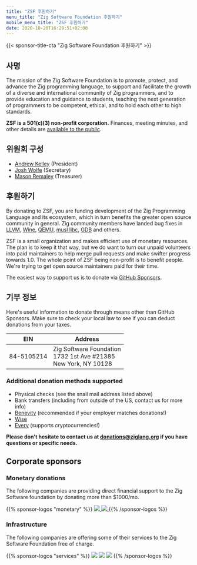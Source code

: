 ```yaml
---
title: "ZSF 후원하기"
menu_title: "Zig Software Foundation 후원하기"
mobile_menu_title: "ZSF 후원하기"
date: 2020-10-20T16:29:51+02:00
---
```

{{< sponsor-title-cta "Zig Software Foundation 후원하기" >}}

## 사명
The mission of the Zig Software Foundation is to promote, protect, and advance the Zig programming language, to support and facilitate the growth of a diverse and international community of Zig programmers, and to provide education and guidance to students, teaching the next generation of programmers to be competent, ethical, and to hold each other to high standards.

**ZSF is a 501(c)(3) non-profit corporation.** Finances, meeting minutes, and other details are [available to the public](https://drive.google.com/drive/folders/1ucHARxVbhrBbuZDbhrGHYDTsYAs8_bMH?usp=sharing).

## 위원회 구성

- [Andrew Kelley](https://andrewkelley.me/) (President)
- [Josh Wolfe](https://github.com/thejoshwolfe/) (Secretary)
- [Mason Remaley](https://twitter.com/masonremaley/) (Treasurer)

## 후원하기

By donating to ZSF, you are funding development of the Zig Programming Language and its ecosystem, which in turn benefits the greater open source community in general. Zig community members have landed bug fixes in [LLVM](https://llvm.org/), [Wine](https://winehq.org/), [QEMU](https://qemu.org/), [musl libc](https://musl.libc.org/), [GDB](https://www.gnu.org/software/gdb/) and others.

ZSF is a small organization and makes efficient use of monetary resources. The plan is to keep it that way, but we do want to turn our unpaid volunteers into paid maintainers to help merge pull requests and make swifter progress towards 1.0. The whole point of ZSF being non-profit is to benefit people. We're trying to get open source maintainers paid for their time.

The easiest way to support us is to donate via [GitHub Sponsors](https://github.com/sponsors/ziglang).

## 기부 정보
Here's useful information to donate through means other than GitHub Sponsors.
Make sure to check your local law to see if you can deduct donations from your taxes.

|   **EIN**   | **Address** |
|-------------|-------------|
| 84-5105214  | Zig Software Foundation  <br> 1732 1st Ave #21385  <br> New York, NY 10128|

### Additional donation methods supported
- Physical checks (see the snail mail address listed above)
- Bank transfers (including from outside of the US, contact us for more info)
- [Benevity](https://benevity.com) (recommended if your employer matches donations!)
- [Wise](https://wise.com)
- [Every](https://www.every.org/zig-software-foundation-inc/) (supports cryptocurrencies!)

**Please don't hesitate to contact us at donations@ziglang.org if you have questions or specific needs.**

## Corporate sponsors

### Monetary donations
The following companies are providing direct financial support to the Zig Software foundation by donating more than $1000/mo.

{{% sponsor-logos "monetary" %}}
 <a href="https://pex.com" rel="noopener nofollow" target="_blank"><picture>
   <picture>
     <source srcset="/pex-white.svg" media="(prefers-color-scheme: dark)">
     <img src="/pex-dark.svg">
   </picture>
 </a>
 <a href="https://coil.com" rel="noopener nofollow" target="_blank"><picture>
   <picture>
     <source srcset="/coil-logo-white.svg" media="(prefers-color-scheme: dark)">
     <img src="/coil-logo-black.svg">
   </picture>
 </a>
{{% /sponsor-logos %}}

### Infrastructure
The following companies are offering some of their services to the Zig Software Foundation free of charge.

{{% sponsor-logos "services" %}}
![](/lavatech.png)
![](/dropbox.png)
![](/scaleway.png)
{{% /sponsor-logos %}}
